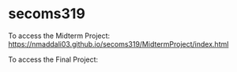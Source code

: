 # secoms319

To access the Midterm Project:
https://nmaddali03.github.io/secoms319/MidtermProject/index.html

To access the Final Project:

